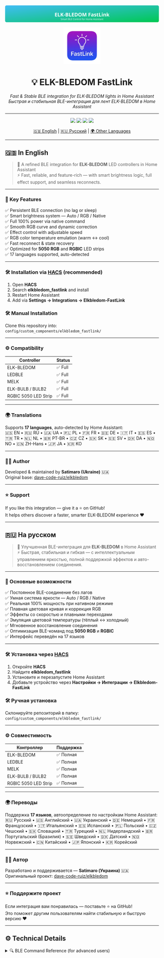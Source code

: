 <p align="center">
  <img src="https://raw.githubusercontent.com/Satimaro/elkbledom-fastlink/main/.github/header.svg" alt="ELK-BLEDOM FastLink Banner">
</p>

<p align="center">
  <img src="https://raw.githubusercontent.com/Satimaro/elkbledom-fastlink/main/brands/elkbledom_fastlink/icon.png" width="120" height="120" alt="ELK-BLEDOM FastLink Icon">
</p>

<h1 align="center">💡 ELK-BLEDOM FastLink</h1>

<p align="center">
  <em>Fast & Stable BLE integration for ELK-BLEDOM lights in Home Assistant</em><br>
  <em>Быстрая и стабильная BLE-интеграция для лент ELK-BLEDOM в Home Assistant</em>
</p>

---

<p align="center">
  <a href="https://www.home-assistant.io/"><img src="https://img.shields.io/badge/Home%20Assistant-41BDF5?style=for-the-badge&logo=home-assistant&logoColor=white"></a>
  <a href="https://hacs.xyz/"><img src="https://img.shields.io/badge/HACS-Custom-41BDF5.svg?style=for-the-badge&logo=home-assistantcommunitystore&logoColor=white"></a>
  <a href="https://github.com/Satimaro/elkbledom-fastlink/releases"><img src="https://img.shields.io/github/v/release/Satimaro/elkbledom-fastlink?style=for-the-badge&color=00C853&logo=semantic-release&logoColor=white"></a>
  <a href="https://github.com/Satimaro/elkbledom-fastlink/stargazers"><img src="https://img.shields.io/github/stars/Satimaro/elkbledom-fastlink?style=for-the-badge&color=FFD600&logo=github&logoColor=white"></a>
</p>

<p align="center">
  <a href="#-in-english">🇬🇧 English</a> |
  <a href="#-на-русском">🇷🇺 Русский</a> |
  <a href="#-translations">🌍 Other Languages</a>
</p>

---

## 🇬🇧 In English

> 🧠 A refined BLE integration for **ELK-BLEDOM** LED controllers in Home Assistant  
> ⚡ Fast, reliable, and feature-rich — with smart brightness logic, full effect support, and seamless reconnects.

---

### 🚀 Key Features

✅ Persistent BLE connection (no lag or sleep)  
✅ Smart brightness system — Auto / RGB / Native  
✅ Full 100% power via native command  
✅ Smooth RGB curve and dynamic correction  
✅ Effect control with adjustable speed  
✅ RGB color temperature emulation (warm ↔ cool)  
✅ Fast reconnect & state recovery  
✅ Optimized for **5050 RGB** and **RGBIC** LED strips  
✅ 17 languages supported, auto-detected  

---

### 🛠️ Installation via [HACS](https://hacs.xyz/) (recommended)

1. Open **HACS**  
2. Search **elkbledom_fastlink** and install  
3. Restart Home Assistant  
4. Add via **Settings → Integrations → Elkbledom-FastLink**

### 🛠️ Manual Installation

Clone this repository into:  
`config/custom_components/elkbledom_fastlink/`

---

### ⚙️ Compatibility

| Controller | Status |
|-------------|---------|
| ELK-BLEDOM  | ✅ Full |
| LEDBLE      | ✅ Full |
| MELK        | ✅ Full |
| ELK-BULB / BULB2 | ✅ Full |
| RGBIC 5050 LED Strip | ✅ Full |

---

### 🌍 Translations

Supports **17 languages**, auto-detected by Home Assistant:  
🇺🇸 EN • 🇷🇺 RU • 🇺🇦 UA • 🇵🇱 PL • 🇫🇷 FR • 🇩🇪 DE • 🇮🇹 IT • 🇪🇸 ES • 🇹🇷 TR • 🇳🇱 NL • 🇧🇷 PT-BR • 🇨🇿 CZ • 🇸🇰 SK • 🇸🇪 SV • 🇩🇰 DA • 🇳🇴 NO • 🇨🇳 ZH-Hans • 🇯🇵 JA • 🇰🇷 KO  

---

### 👨‍💻 Author

Developed & maintained by **Satimaro (Ukraine)** 🇺🇦  
Original base: [dave-code-ruiz/elkbledom](https://github.com/dave-code-ruiz/elkbledom)

---

### ⭐ Support

If you like this integration — give it a ⭐ on GitHub!  
It helps others discover a faster, smarter ELK-BLEDOM experience ❤️  

---

## 🇷🇺 На русском

> 🧠 Улучшенная BLE-интеграция для **ELK-BLEDOM** в Home Assistant  
> ⚡ Быстрая, стабильная и гибкая — с интеллектуальным управлением яркостью, полной поддержкой эффектов и авто-восстановлением соединения.

---

### 🚀 Основные возможности

✅ Постоянное BLE-соединение без лагов  
✅ Умная система яркости — Auto / RGB / Native  
✅ Реальная 100% мощность при нативном режиме  
✅ Плавная цветовая кривая и коррекция RGB  
✅ Эффекты со скоростью и плавными переходами  
✅ Эмуляция цветовой температуры (тёплый ↔ холодный)  
✅ Мгновенное восстановление соединения  
✅ Оптимизация BLE-команд под **5050 RGB** и **RGBIC**  
✅ Интерфейс переведён на 17 языков  

---

### 🛠️ Установка через [HACS](https://hacs.xyz/)

1. Откройте **HACS**  
2. Найдите **elkbledom_fastlink**  
3. Установите и перезапустите Home Assistant  
4. Добавьте устройство через **Настройки → Интеграции → Elkbledom-FastLink**

### 🛠️ Ручная установка

Склонируйте репозиторий в папку:  
`config/custom_components/elkbledom_fastlink/`

---

### ⚙️ Совместимость

| Контроллер | Поддержка |
|-------------|------------|
| ELK-BLEDOM  | ✅ Полная |
| LEDBLE      | ✅ Полная |
| MELK        | ✅ Полная |
| ELK-BULB / BULB2 | ✅ Полная |
| RGBIC 5050 LED Strip | ✅ Полная |

---

### 🌍 Переводы

Поддержка **17 языков**, автоопределение по настройкам Home Assistant:  
🇷🇺 Русский • 🇺🇸 Английский • 🇺🇦 Украинский • 🇩🇪 Немецкий • 🇫🇷 Французский • 🇮🇹 Итальянский • 🇪🇸 Испанский • 🇵🇱 Польский • 🇨🇿 Чешский • 🇸🇰 Словацкий • 🇹🇷 Турецкий • 🇳🇱 Нидерландский • 🇧🇷 Португальский (Бразилия) • 🇸🇪 Шведский • 🇩🇰 Датский • 🇳🇴 Норвежский • 🇨🇳 Китайский • 🇯🇵 Японский • 🇰🇷 Корейский  

---

### 👨‍💻 Автор

Разработано и поддерживается — **Satimaro (Украина)** 🇺🇦  
Оригинальный проект: [dave-code-ruiz/elkbledom](https://github.com/dave-code-ruiz/elkbledom)

---

### ⭐ Поддержите проект

Если интеграция вам понравилась — поставьте ⭐ на GitHub!  
Это поможет другим пользователям найти стабильную и быструю версию ❤️  

---

## ⚙️ Technical Details

<details>
  <summary>🔍 BLE Command Reference (for advanced users)</summary>

| Function | Command | Description |
|-----------|----------|-------------|
| **Set RGB Color** | `7E 00 05 03 R G B 00 EF` | Standard RGB color control |
| **Set Native Brightness** | `7E 04 01 XX FF 00 FF 00 EF` | True native brightness mode |
| **Set Effect** | `7E 00 03 <effect_id> <speed> 00 EF` | Launch built-in lighting effect |
| **Power On / Off** | `7E 00 01 01/00 00 00 EF` | Toggle device power |
| **Query State** | `7E 00 81 00 00 00 EF` | Request current state |

> 💡 For full brightness — both `0x04` (native) and `0x05` (RGB) commands are sent, ensuring compatibility with RGBIC controllers.

</details>
